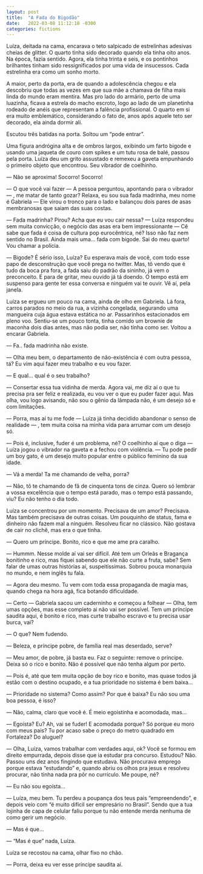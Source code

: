 ```yaml
---
layout: post
title:  "A Fada do Bigodão"
date:   2022-03-08 11:12:18 -0300
categories: fictions
---
```


Luíza, deitada na cama, encarava o teto salpicado de estrelinhas adesivas cheias de glitter. O quarto tinha sido decorado quando ela tinha oito anos. Na época, fazia sentido. Agora, ela tinha trinta e seis, e os pontinhos brilhantes tinham sido ressignificados por uma vida de insucessos. Cada estrelinha era como um sonho morto.

A maior, perto da porta, era de quando a adolescência chegou e ela descobriu que todas as vezes em que sua mãe a chamava de filha mais linda do mundo eram mentira. Mas pro lado do armário, perto de uma luazinha, ficava a estrela do macho escroto, logo ao lado de um planetinha rodeado de anéis que representam a falência profissional. O quarto em si era muito emblemático, considerando o fato de, anos após aquele teto ser decorado, ela ainda dormir ali.

Escutou três batidas na porta. Soltou um “pode entrar”.

Uma figura andrógina alta e de ombros largos, exibindo um farto bigode e usando uma jaqueta de couro com spikes e um tutu rosa de balé, passou pela porta. Luíza deu um grito assustado e remexeu a gaveta empunhando o primeiro objeto que encontrou. Seu vibrador de coelhinho.

— Não se aproxima! Socorro! Socorro!

— O que você vai fazer — A pessoa perguntou, apontando para o vibrador — , me matar de tanto gozar? Relaxa, eu sou sua fada madrinha, meu nome é Gabriela — Ele virou o tronco para o lado e balançou dois pares de asas membranosas que saiam das suas costas.

— Fada madrinha? Pirou? Acha que eu vou cair nessa? — Luíza respondeu sem muita convicção, o negócio das asas era bem impressionante — Cê sabe que fada é coisa de cultura pop eurocêntrica, né? Isso não faz nem sentido no Brasil. Ainda mais uma… fada com bigode. Sai do meu quarto! Vou chamar a polícia.

— Bigode? É sério isso, Luíza? Eu esperava mais de você, com todo esse papo de desconstrução que você prega no twitter. Mas, tô vendo que é tudo da boca pra fora, a fada saiu do padrão da sininho, já vem o preconceito. E para de gritar, meu ouvido já tá doendo. O tempo está em suspenso para gente ter essa conversa e ninguém vai te ouvir. Vê aí, pela janela.

Luíza se ergueu um pouco na cama, ainda de olho em Gabriela. Lá fora, carros parados no meio da rua, a vizinha congelada, segurando uma mangueira cuja água estava estática no ar. Passarinhos estacionados em pleno voo. Sentiu-se um pouco tonta, tinha comido um brownie de maconha dois dias antes, mas não podia ser, não tinha como ser. Voltou a encarar Gabriela.

— Fa.. fada madrinha não existe.

— Olha meu bem, o departamento de não-existência é com outra pessoa, tá? Eu vim aqui fazer meu trabalho e eu vou fazer.

— E qual… qual é o seu trabalho?

— Consertar essa tua vidinha de merda. Agora vai, me diz aí o que tu precisa pra ser feliz e realizada, eu vou ver o que eu puder fazer aqui. Mas olha, vou logo avisando, não sou o gênio da lâmpada não, é um desejo só e com limitações.

— Porra, mas aí tu me fode — Luíza já tinha decidido abandonar o senso de realidade — , tem muita coisa na minha vida para arrumar com um desejo só.

— Pois é, inclusive, fuder é um problema, né? O coelhinho aí que o diga — Luíza jogou o vibrador na gaveta e a fechou com violência. — Tu pode pedir um boy gato, é um desejo muito popular entre o público feminino da sua idade.

— Vá a merda! Ta me chamando de velha, porra?

— Não, tô te chamando de fã de cinquenta tons de cinza. Quero só lembrar a vossa excelência que o tempo está parado, mas o tempo está passando, viu? Eu não tenho o dia todo.

Luíza se concentrou por um momento. Precisava de um amor? Precisava. Mas também precisava de outras coisas. Um pouquinho de status, fama e dinheiro não fazem mal a ninguém. Resolveu ficar no clássico. Não gostava de cair no clichê, mas era o que tinha.

— Quero um príncipe. Bonito, rico e que me ame pra caralho.

— Hummm. Nesse molde aí vai ser difícil. Até tem um Orleãs e Bragança bonitinho e rico, mas fiquei sabendo que ele não curte a fruta, sabe? Sem falar de umas outras histórias aí, suspeitíssimas. Sobrou pouca monarquia no mundo, e nem inglês tu fala.

— Agora deu mesmo. Tu vem com toda essa propaganda de magia mas, quando chega na hora agá, fica botando dificuldade.

— Certo — Gabriela sacou um caderninho e começou a folhear — Olha, tem umas opções, mas esse completo ai não vai ser possível. Tem um príncipe saudita aqui, é bonito e rico, mas curte trabalho escravo e tu precisa usar burca, vai?

— O que? Nem fudendo.

— Beleza, e príncipe pobre, de família real mas deserdado, serve?

— Meu amor, de pobre, já basta eu. Faz o seguinte: remove o príncipe. Deixa só o rico e bonito. Não é possível que não tenha algum por perto.

— Pois é, até que tem muita opção de boy rico e bonito, mas quase todos já estão com o destino ocupado, e a tua prioridade no sistema é bem baixa…

— Prioridade no sistema? Como assim? Por que é baixa? Eu não sou uma boa pessoa, é isso?

— Não, calma, claro que você é. É meio egoistinha e acomodada, mas…

— Egoísta? Eu? Ah, vai se fuder! E acomodada porque? Só porque eu moro com meus pais? Tu por acaso sabe o preço do metro quadrado em Fortaleza? Do aluguel?

— Olha, Luíza, vamos trabalhar com verdades aqui, ok? Você se formou em direito empurrada, depois disse que ia estudar pra concurso. Estudou? Não. Passou uns dez anos fingindo que estudava. Não procurava emprego porque estava “estudando” e, quando abriu os olhos pra jesus e resolveu procurar, não tinha nada pra pôr no currículo. Me poupe, né?

— Eu não sou egoísta…

— Luíza, meu bem. Tu perdeu a poupança dos teus pais “empreendendo”, e depois veio com “é muito difícil ser empresário no Brasil”. Sendo que a tua lojinha de capa de celular faliu porque tu não entende merda nenhuma de como gerir um negócio.

— Mas é que…

— “Mas é que” nada, Luíza.

Luíza se recostou na cama, olhar fixo no chão.

— Porra, deixa eu ver esse príncipe saudita aí.